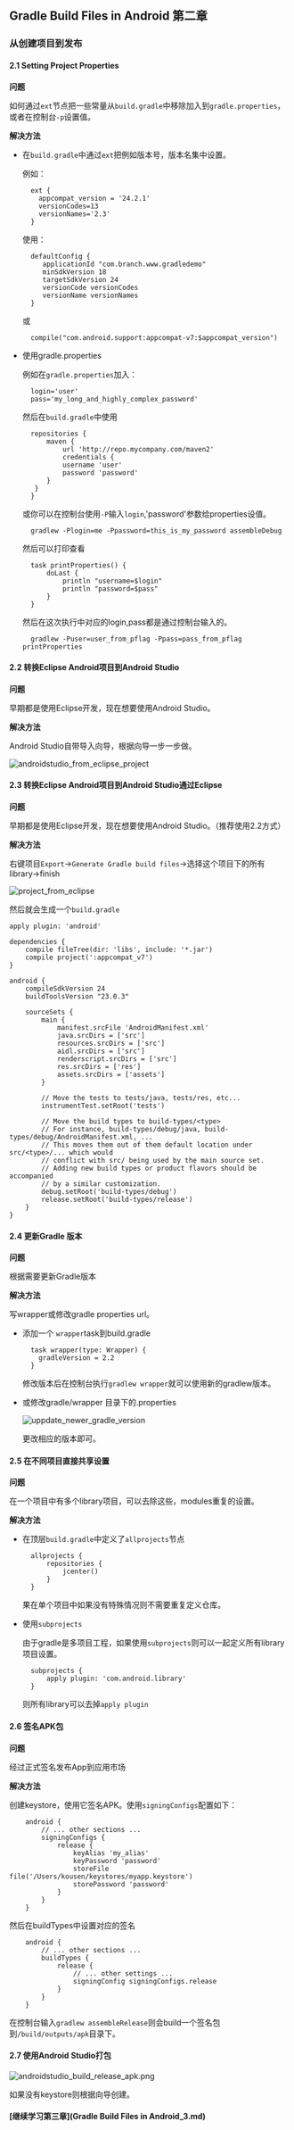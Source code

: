 ## Gradle Build Files in Android 第二章

### 从创建项目到发布

#### 2.1 Setting Project Properties

**问题**

如何通过`ext`节点把一些常量从`build.gradle`中移除加入到`gradle.properties`，或者在控制台`-p`设置值。

**解决方法**

* 在`build.gradle`中通过`ext`把例如版本号，版本名集中设置。

	例如：


		ext {
		  appcompat_version = '24.2.1'
		  versionCodes=13
		  versionNames='2.3'
		}

	使用：

		defaultConfig {
		   applicationId "com.branch.www.gradledemo"
		   minSdkVersion 18
		   targetSdkVersion 24
		   versionCode versionCodes
		   versionName versionNames
		}

	或

		compile("com.android.support:appcompat-v7:$appcompat_version")

* 使用gradle.properties

	例如在`gradle.properties`加入：

		login='user'
		pass='my_long_and_highly_complex_password'

	然后在`build.gradle`中使用

		repositories {
			maven {
				url 'http://repo.mycompany.com/maven2'
				credentials {
				username 'user'
				password 'password'
			}
		 }
		}

	或你可以在控制台使用`-P`输入`login`,'password'参数给properties设值。

		gradlew -Plogin=me -Ppassword=this_is_my_password assembleDebug

	然后可以打印查看

		task printProperties() {
			doLast {
				println "username=$login"
				println "password=$pass"
			}
		}
    
    然后在这次执行中对应的login,pass都是通过控制台输入的。

    	gradlew -Puser=user_from_pflag -Ppass=pass_from_pflag printProperties

#### 2.2 转换Eclipse Android项目到Android Studio

**问题**

早期都是使用Eclipse开发，现在想要使用Android Studio。

**解决方法**

Android Studio自带导入向导，根据向导一步一步做。

![androidstudio_from_eclipse_project](https://raw.githubusercontent.com/goodbranch/AndroidNote/master/note/gradle/androidstudio_from_eclipse_project.png)

#### 2.3 转换Eclipse Android项目到Android Studio通过Eclipse

**问题**

早期都是使用Eclipse开发，现在想要使用Android Studio。（推荐使用2.2方式）

**解决方法**

右键项目`Export`->`Generate Gradle build files`->选择这个项目下的所有library->finish

![project_from_eclipse](https://raw.githubusercontent.com/goodbranch/AndroidNote/master/note/gradle/project_from_eclipse.png)

然后就会生成一个`build.gradle`

	apply plugin: 'android'

	dependencies {
	    compile fileTree(dir: 'libs', include: '*.jar')
	    compile project(':appcompat_v7')
	}

	android {
	    compileSdkVersion 24
	    buildToolsVersion "23.0.3"

	    sourceSets {
	        main {
	            manifest.srcFile 'AndroidManifest.xml'
	            java.srcDirs = ['src']
	            resources.srcDirs = ['src']
	            aidl.srcDirs = ['src']
	            renderscript.srcDirs = ['src']
	            res.srcDirs = ['res']
	            assets.srcDirs = ['assets']
	        }

	        // Move the tests to tests/java, tests/res, etc...
	        instrumentTest.setRoot('tests')

	        // Move the build types to build-types/<type>
	        // For instance, build-types/debug/java, build-types/debug/AndroidManifest.xml, ...
	        // This moves them out of them default location under src/<type>/... which would
	        // conflict with src/ being used by the main source set.
	        // Adding new build types or product flavors should be accompanied
	        // by a similar customization.
	        debug.setRoot('build-types/debug')
	        release.setRoot('build-types/release')
	    }
	}

#### 2.4 更新Gradle 版本

**问题**

根据需要更新Gradle版本

**解决方法**

写wrapper或修改gradle properties url。

* 添加一个 `wrapper`task到build.gradle

		task wrapper(type: Wrapper) {
		  gradleVersion = 2.2
		}

	修改版本后在控制台执行`gradlew wrapper`就可以使用新的gradlew版本。

* 或修改gradle/wrapper 目录下的.properties

	![uppdate_newer_gradle_version](https://raw.githubusercontent.com/goodbranch/AndroidNote/master/note/gradle/uppdate_newer_gradle_version.png)

	更改相应的版本即可。

#### 2.5 在不同项目直接共享设置

**问题**

在一个项目中有多个library项目，可以去除这些，modules重复的设置。

**解决方法**

* 在顶层`build.gradle`中定义了`allprojects`节点

		allprojects {
			repositories {
				jcenter()
			}
		}

	果在单个项目中如果没有特殊情况则不需要重复定义仓库。

* 使用`subprojects`

	由于gradle是多项目工程，如果使用`subprojects`则可以一起定义所有library项目设置。

		subprojects {
			apply plugin: 'com.android.library'
		}
	
	则所有library可以去掉`apply plugin`

#### 2.6 签名APK包

**问题**

经过正式签名发布App到应用市场

**解决方法**

创建keystore，使用它签名APK。使用`signingConfigs`配置如下：

		android {
			// ... other sections ...
			signingConfigs {
				release {
					keyAlias 'my_alias'
					keyPassword 'password'
					storeFile file('/Users/kousen/keystores/myapp.keystore')
					storePassword 'password'
				}
			}
		}

然后在buildTypes中设置对应的签名

		android {
			// ... other sections ...
			buildTypes {
				release {
					// ... other settings ...
					signingConfig signingConfigs.release
				}
			}
		}

在控制台输入`gradlew assembleRelease`则会build一个签名包到`/build/outputs/apk`目录下。

#### 2.7 使用Android Studio打包

![androidstudio_build_release_apk.png](https://raw.githubusercontent.com/goodbranch/AndroidNote/master/note/gradle/androidstudio_build_release_apk.png)

如果没有keystore则根据向导创建。

#### [继续学习第三章](Gradle Build Files in Android_3.md)
